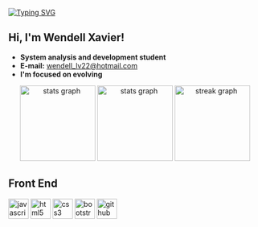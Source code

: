 <a href="https://git.io/typing-svg"><img src="https://readme-typing-svg.demolab.com/?font=Fira+Code&pause=1000&width=435&lines=Hello!+Welcome+to+my+GitHub+profile." alt="Typing SVG" /></a>

## Hi, I'm Wendell Xavier!

- **System analysis and development student**
- **E-mail:** [wendell_lv22@hotmail.com](mailto:wendell_lv22@hotmail.com)
- **I'm focused on evolving**

<div align="center">
    <img loading="lazy" height="150em" width="150em" alt="stats graph" src="https://github-readme-stats.vercel.app/api/top-langs/?username=wendellxavier25&layout=compact&langs_count=7&theme=dracula&locale=en&hide_border=true" />
    <img height="150" width="150" src="https://github-readme-stats.vercel.app/api?username=wendellxavier25&hide_title=false&show_icons=true&include_all_commits=true&count_private=true&disable_animations=false&theme=dracula&locale=en&hide_border=true&border_radius=50&order=3" alt="stats graph" />
    <img height="150" width="150" src="https://streak-stats.demolab.com?user=wendellxavier25&locale=en&mode=daily&theme=dracula&hide_border=true&border_radius=50&order=3" alt="streak graph" />
</div>

## Front End

<div align="left">
    <img src="https://cdn.jsdelivr.net/gh/devicons/devicon/icons/javascript/javascript-original.svg" height="40" alt="javascript logo" />
    <img src="https://cdn.jsdelivr.net/gh/devicons/devicon/icons/html5/html5-original.svg" height="40" alt="html5 logo" />
    <img src="https://cdn.jsdelivr.net/gh/devicons/devicon/icons/css3/css3-original.svg" height="40" alt="css3 logo" />
    <img src="https://cdn.jsdelivr.net/gh/devicons/devicon/icons/bootstrap/bootstrap-original.svg" height="40" alt="bootstrap logo" />
    <img src="https://cdn.jsdelivr.net/gh/devicons/devicon/icons/github/github-original.svg" height="40" alt="github logo" />
</div>

